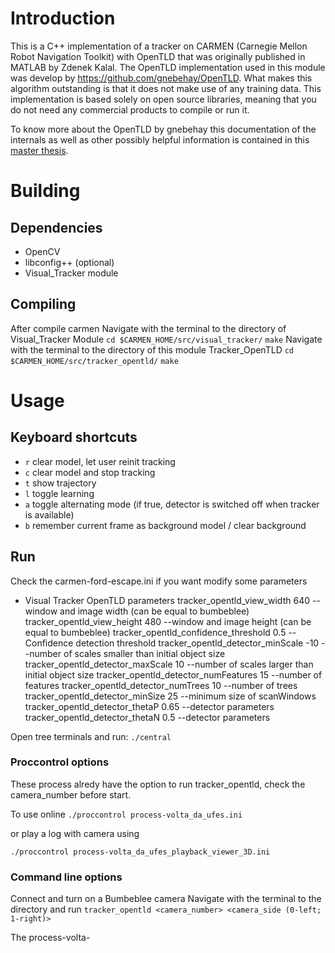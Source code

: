 # Introduction

This is a C++ implementation of a tracker on CARMEN (Carnegie Mellon Robot Navigation Toolkit) with OpenTLD that was originally published in MATLAB by Zdenek Kalal. The OpenTLD implementation used in this module was develop by https://github.com/gnebehay/OpenTLD. What makes this algorithm outstanding is that it does not make use of any training data. This implementation is based solely on open source libraries, meaning that you do not need any commercial products to compile or run it.

To know more about the OpenTLD by gnebehay this documentation of the internals as well as other possibly helpful information is contained in this [master thesis](https://github.com/downloads/gnebehay/OpenTLD/gnebehay_thesis_msc.pdf).

# Building
## Dependencies
* OpenCV
* libconfig++ (optional)
* Visual_Tracker module

## Compiling
After compile carmen
Navigate with the terminal to the directory of Visual_Tracker Module
`cd $CARMEN_HOME/src/visual_tracker/`
`make`
Navigate with the terminal to the directory of this module Tracker_OpenTLD
`cd $CARMEN_HOME/src/tracker_opentld/`
`make`

# Usage
## Keyboard shortcuts

* `r` clear model, let user reinit tracking
* `c` clear model and stop tracking
* `t` show trajectory
* `l` toggle learning
* `a` toggle alternating mode (if true, detector is switched off when tracker is available)
* `b` remember current frame as background model / clear background

## Run
Check the carmen-ford-escape.ini if you want modify some parameters

- Visual Tracker OpenTLD parameters
  tracker_opentld_view_width				640 --window and image width (can be equal to bumbeblee)
  tracker_opentld_view_height				480 --window and image height (can be equal to bumbeblee)
  tracker_opentld_confidence_threshold	0.5 --Confidence detection threshold
  tracker_opentld_detector_minScale		-10 --number of scales smaller than initial object size
  tracker_opentld_detector_maxScale		10 --number of scales larger than initial object size
  tracker_opentld_detector_numFeatures	15 --number of features
  tracker_opentld_detector_numTrees		10 --number of trees
  tracker_opentld_detector_minSize		25 --minimum size of scanWindows
  tracker_opentld_detector_thetaP			0.65 --detector parameters
  tracker_opentld_detector_thetaN			0.5 --detector parameters

Open tree terminals and run:
`./central`

### Proccontrol options
These process alredy have the option to run tracker_opentld, check the camera_number before start.

To use online
`./proccontrol process-volta_da_ufes.ini`

or play a log with camera using

`./proccontrol process-volta_da_ufes_playback_viewer_3D.ini`


  
### Command line options

Connect and turn on a Bumbeblee camera
Navigate with the terminal to the directory and run
`tracker_opentld <camera_number> <camera_side (0-left; 1-right)>`


The process-volta-

